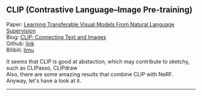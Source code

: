 CLIP (Contrastive Language–Image Pre-training) 
---
Paper: [Learning Transferable Visual Models From Natural Language Supervision](https://arxiv.org/abs/2103.00020)  
Blog: [CLIP: Connecting Text and Images](https://openai.com/blog/clip/#rf13)  
Github: [link](https://github.com/openai/CLIP)  
Bilibili: [limu](https://www.bilibili.com/video/BV1SL4y1s7LQ/?spm_id_from=333.788)

It seems that CLIP is good at abstaction, which may contribute to sketchy, such as CLIPasso, CLIPdraw   
Also, there are some amazing results that combine CLIP with NeRF.  
Anyway, let's have a look at it.  

---------------------

